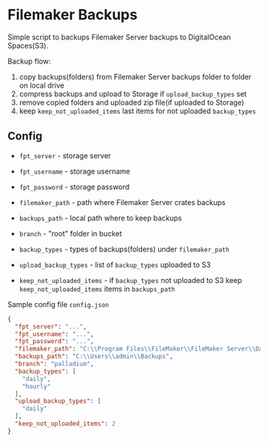 # Filemaker Backups

Simple script to backups Filemaker Server backups to DigitalOcean Spaces(S3).

Backup flow:
1. copy backups(folders) from Filemaker Server backups folder to folder on local drive
2. compress backups and upload to Storage if `upload_backup_types` set
3. remove copied folders and uploaded zip file(if uploaded to Storage)
4. keep `keep_not_uploaded_items` last items for not uploaded `backup_types`


## Config

 - `fpt_server` - storage server

 - `fpt_username` - storage username

 - `fpt_password` - storage password

 - `filemaker_path` - path where Filemaker Server crates backups

 - `backups_path` - local path where to keep backups

 - `branch` - "root" folder in bucket

 - `backup_types` - types of backups(folders) under `filemaker_path`

 - `upload_backup_types` - list of `backup_types` uploaded to S3

 - `keep_not_uploaded_items` - if `backup_types` not uploaded to S3 keep `keep_not_uploaded_items` items in `backups_path`


Sample config file `config.json`
```json
{
  "fpt_server": "...",
  "fpt_username": "...",
  "fpt_password": "...",
  "filemaker_path": "C:\\Program Files\\FileMaker\\FileMaker Server\\Data\\Backups",
  "backups_path": "C:\\Users\\admin\\Backups",
  "branch": "palladium",
  "backup_types": [
    "daily",
    "hourly"
  ],
  "upload_backup_types": [
    "daily"
  ],
  "keep_not_uploaded_items": 2
}

```
